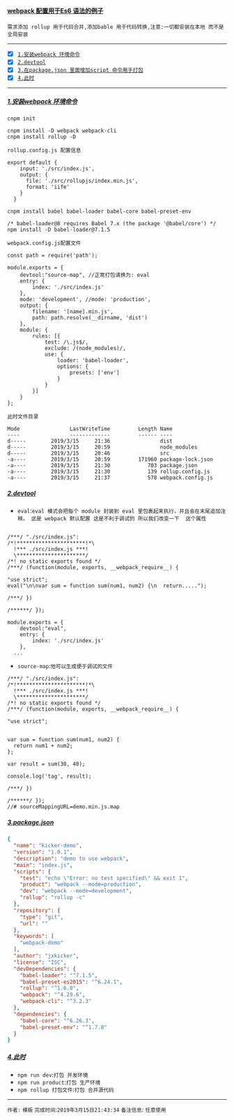 #### [webpack 配置用于Es6 语法的例子](#top) <b id="top"></b>
`需求添加 rollup 用于代码合并,添加bable 用于代码转换,注意:一切都安装在本地 而不是全局安装 `

------

- [x] [`1.安装webpack 环境命令`](#target1)
- [x] [`2.devtool`](#target2)
- [x] [`3.在package.json 里面增加script 命令用于打包`](#target3)
- [x] [`4.此时`](#target4)

------

#####  [1.安装webpack 环境命令](#top) <b id="target1"></b> 
```node
cnpm init

cnpm install -D webpack webpack-cli 
cnpm install rollup -D

```

`rollup.config.js 配置信息`

```node
export default {
    input: './src/index.js',
    output: {
      file: './src/rollupjs/index.min.js',
      format: 'iife'
    }
  }
```

```npm 
cnpm install babel babel-loader babel-core babel-preset-env 

/* babel-loader@8 requires Babel 7.x (the package '@babel/core') */
npm install -D babel-loader@7.1.5
```
`webpack.config.js配置文件`

```node
const path = require('path');

module.exports = {
    devtool:"source-map", //正常打包请换为: eval
    entry: {
        index: './src/index.js'
    },
    mode: 'development', //mode: 'production',
    output: {
        filename: '[name].min.js',
        path: path.resolve(__dirname, 'dist')
    },
    module: {
        rules: [{
            test: /\.js$/,
            exclude: /(node_modules)/,
            use: {
                loader: 'babel-loader',
                options: {
                    presets: ['env']
                }
            }
        }]
    }
};
```

`此时文件目录`
```node
Mode                LastWriteTime         Length Name
----                -------------         ------ ----
d-----        2019/3/15     21:36                dist
d-----        2019/3/15     20:59                node_modules
d-----        2019/3/15     20:46                src
-a----        2019/3/15     20:59         171960 package-lock.json
-a----        2019/3/15     21:30            703 package.json
-a----        2019/3/15     21:30            139 rollup.config.js
-a----        2019/3/15     21:37            578 webpack.config.js
```

#####  [2.devtool](#top) <b id="target2"></b> 
* `eval`:`eval 模式会把每个 module 封装到 eval 里包裹起来执行，并且会在末尾追加注释。 这是 webpack 默认配置 这是不利于调试的 所以我们改变一下 
这个属性`
```node

/***/ "./src/index.js":
/*!**********************!*\
  !*** ./src/index.js ***!
  \**********************/
/*! no static exports found */
/***/ (function(module, exports, __webpack_require__) {

"use strict";
eval("\n\nvar sum = function sum(num1, num2) {\n  return.....");

/***/ })

/******/ });
```

```node
module.exports = {
    devtool:"eval",
    entry: {
        index: './src/index.js'
    },
  ...
```
* `source-map`:`他可以生成便于调试的文件`

```node
/***/ "./src/index.js":
/*!**********************!*\
  !*** ./src/index.js ***!
  \**********************/
/*! no static exports found */
/***/ (function(module, exports, __webpack_require__) {

"use strict";


var sum = function sum(num1, num2) {
  return num1 + num2;
};

var result = sum(30, 40);

console.log('tag', result);

/***/ })

/******/ });
//# sourceMappingURL=demo.min.js.map
```



#####  [3.package.json](#top) <b id="target3"></b> 

```json
{
  "name": "kicker-demo",
  "version": "1.0.1",
  "description": "demo to use webpack",
  "main": "index.js",
  "scripts": {
    "test": "echo \"Error: no test specified\" && exit 1",
    "product": "webpack --mode=production",
    "dev": "webpack --mode=development",
    "rollup": "rollup -c"
  },
  "repository": {
    "type": "git",
    "url": ""
  },
  "keywords": [
    "webpack-demo"
  ],
  "author": "jxkicker",
  "license": "ISC",
  "devDependencies": {
    "babel-loader": "^7.1.5",
    "babel-preset-es2015": "^6.24.1",
    "rollup": "^1.6.0",
    "webpack": "^4.29.6",
    "webpack-cli": "^3.2.3"
  },
  "dependencies": {
    "babel-core": "^6.26.3",
    "babel-preset-env": "^1.7.0"
  }
}

```

#####  [4.此时](#top) <b id="target4"></b> 
* `npm run dev`:`打包 开发环境`
* `npm run product`:`打包 生产环境`
* `npm rollup 打包文件`:`打包 合并源代码`



--------------------
`作者:` `模板` 
`完成时间`:`2019年3月15日21:43:34`
`备注信息`: `任意使用` 

